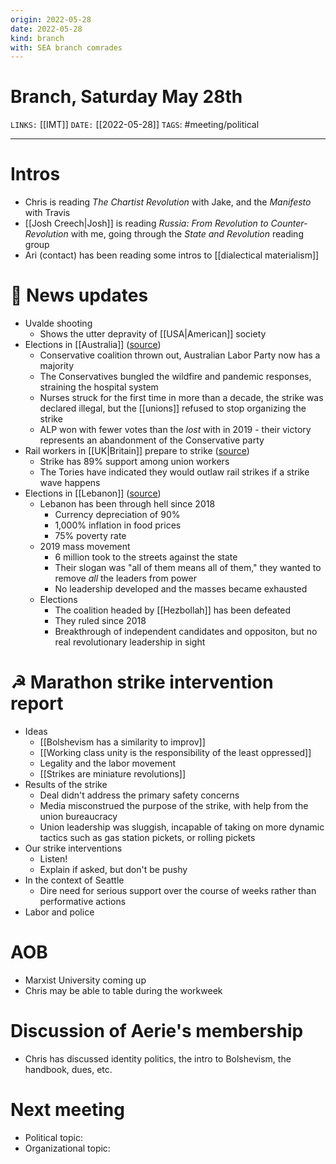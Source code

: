 ```yaml
---
origin: 2022-05-28
date: 2022-05-28
kind: branch
with: SEA branch comrades
---
```

# Branch, Saturday May 28th
`LINKS:` [[IMT]]
`DATE:` [[2022-05-28]]
`TAGS`: #meeting/political 

---
# Intros
- Chris is reading *The Chartist Revolution* with Jake, and the *Manifesto* with Travis
- [[Josh Creech|Josh]] is reading *Russia: From Revolution to Counter-Revolution* with me, going through the *State and Revolution* reading group
- Ari (contact) has been reading some intros to [[dialectical materialism]]

# 📰 News updates
- Uvalde shooting
	- Shows the utter depravity of [[USA|American]] society
- Elections in [[Australia]] ([source](https://www.marxist.com/australian-elections-coalition-thrown-out-as-masses-reject-status-quo.htm))
	- Conservative coalition thrown out, Australian Labor Party now has a majority
	- The Conservatives bungled the wildfire and pandemic responses, straining the hospital system
	- Nurses struck for the first time in more than a decade, the strike was declared illegal, but the [[unions]] refused to stop organizing the strike
	- ALP won with fewer votes than the *lost* with in 2019 - their victory represents an abandonment of the Conservative party
- Rail workers in [[UK|Britain]] prepare to strike ([source](https://www.marxist.com/britain-rail-workers-prepare-to-strike-get-ready-for-battle.htm))
	- Strike has 89% support among union workers
	- The Tories have indicated they would outlaw rail strikes if a strike wave happens
- Elections in [[Lebanon]] ([source](https://www.marxist.com/lebanon-elections-hezbollah-loses-majority-as-independents-break-through.htm))
	- Lebanon has been through hell since 2018
		- Currency depreciation of 90%
		- 1,000% inflation in food prices
		- 75% poverty rate
	- 2019 mass movement
		- 6 million took to the streets against the state
		- Their slogan was "all of them means all of them," they wanted to remove *all* the leaders from power
		- No leadership developed and the masses became exhausted
	- Elections
		- The coalition headed by [[Hezbollah]] has been defeated
		- They ruled since 2018
		- Breakthrough of independent candidates and oppositon, but no real revolutionary leadership in sight

# ☭ Marathon strike intervention report
- Ideas
	- [[Bolshevism has a similarity to improv]]
	- [[Working class unity is the responsibility of the least oppressed]]
	- Legality and the labor movement
	- [[Strikes are miniature revolutions]]
- Results of the strike
	- Deal didn't address the primary safety concerns
	- Media misconstrued the purpose of the strike, with help from the union bureaucracy
	- Union leadership was sluggish, incapable of taking on more dynamic tactics such as gas station pickets, or rolling pickets
- Our strike interventions
	- Listen!
	- Explain if asked, but don't be pushy
- In the context of Seattle
	- Dire need for serious support over the course of weeks rather than performative actions
- Labor and police

# AOB
- Marxist University coming up
- Chris may be able to table during the workweek 

# Discussion of Aerie's membership
- Chris has discussed identity politics, the intro to Bolshevism, the handbook, dues, etc. 

# Next meeting 
- Political topic:
- Organizational topic: